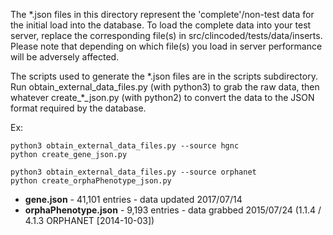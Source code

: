 The \*.json files in this directory represent the 'complete'/non-test data for the initial load into the database. To load the complete data into your test server, replace the corresponding file(s) in src/clincoded/tests/data/inserts. Please note that depending on which file(s) you load in server performance will be adversely affected.

The scripts used to generate the \*.json files are in the scripts subdirectory. Run obtain\_external\_data\_files.py (with python3) to grab the raw data, then whatever create\_\*\_json.py (with python2) to convert the data to the JSON format required by the database.

Ex:
```
python3 obtain_external_data_files.py --source hgnc
python create_gene_json.py
```

```
python3 obtain_external_data_files.py --source orphanet
python create_orphaPhenotype_json.py
```

- **gene.json** - 41,101 entries - data updated 2017/07/14
- **orphaPhenotype.json** - 9,193 entries - data grabbed 2015/07/24 (1.1.4 / 4.1.3 ORPHANET [2014-10-03])
